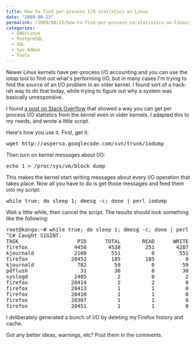 ```yaml
---
title: How to find per-process I/O statistics on Linux
date: "2009-08-23"
permalink: /2009/08/23/how-to-find-per-process-io-statistics-on-linux/
categories:
  - GNU/Linux
  - PostgreSQL
  - SQL
  - Sys Admin
  - Tools
---
```

Newer Linux kernels have per-process I/O accounting and you can use the iotop tool to find out what's performing I/O, but in many cases I'm trying to find the source of an I/O problem in an older kernel. I found sort of a hack-ish way to do that today, while trying to figure out why a system was basically unresponsive.

I found [a post on Stack Overflow][1] that showed a way you can get per process I/O statistics from the kernel even in older kernels. I adapted this to my needs, and wrote a little script.

Here's how you use it. First, get it:

<pre>wget http://aspersa.googlecode.com/svn/trunk/iodump
</pre>

Then turn on kernel messages about I/O:

<pre>echo 1 > /proc/sys/vm/block_dump
</pre>

This makes the kernel start writing messages about every I/O operation that takes place. Now all you have to do is get those messages and feed them into my script:

<pre>while true; do sleep 1; dmesg -c; done | perl iodump
</pre>

Wait a little while, then cancel the script. The results should look something like the following:

<pre>root@kanga:~# while true; do sleep 1; dmesg -c; done | perl iodump
^C# Caught SIGINT.
TASK                   PID      TOTAL       READ      WRITE      DIRTY DEVICES
firefox               4450       4538        251       4287          0 sda4, sda3
kjournald             2100        551          0        551          0 sda4
firefox              28452        185        185          0          0 sda4
kjournald              782         59          0         59          0 sda3
pdflush                 31         30          0         30          0 sda4, sda3
syslogd               2485          2          0          2          0 sda3
firefox              28414          2          2          0          0 sda4, sda3
firefox              28413          1          1          0          0 sda4
firefox              28410          1          1          0          0 sda4
firefox              28307          1          1          0          0 sda4
firefox              28451          1          1          0          0 sda4
</pre>

I deliberately generated a bunch of I/O by deleting my Firefox history and cache.

Got any better ideas, warnings, etc? Post them in the comments.

 [1]: http://stackoverflow.com/questions/249570/
